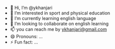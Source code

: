 - 👋 Hi, I’m @ykhanjari
- 👀 I’m interested in sport and physical education 
- 🌱 I’m currently learning english language
- 💞️ I’m looking to collaborate on english learning
- 📫 you can reach me by ykhanjari@gmail.com 
- 😄 Pronouns: ...
- ⚡ Fun fact: ...

<!---
ykhanjari/ykhanjari is a ✨ special ✨ repository because its `README.md` (this file) appears on your GitHub profile.
You can click the Preview link to take a look at your changes.
--->

